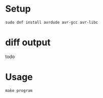 # Setup

```sudo dnf install avrdude avr-gcc avr-libc```

# diff output

todo

# Usage

```make program```
